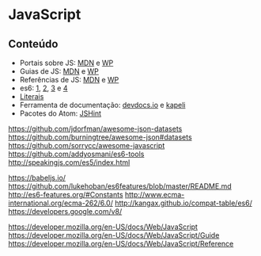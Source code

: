 # JavaScript

## Conteúdo

* Portais sobre JS: [MDN](https://developer.mozilla.org/en-US/docs/Web/JavaScript) e [WP](https://docs.webplatform.org/wiki/javascript)
* Guias de JS: [MDN](https://developer.mozilla.org/en-US/docs/Web/JavaScript/Guide) e [WP](https://docs.webplatform.org/wiki/javascript)
* Referências de JS: [MDN](https://developer.mozilla.org/en-US/docs/Web/JavaScript/Reference#Value_properties) e [WP](https://docs.webplatform.org/wiki/javascript)
* es6: [1](http://www.ecma-international.org/publications/standards/Ecma-262.htm), [2](http://es6-features.org/), [3](https://developer.mozilla.org/en/docs/Web/JavaScript/New_in_JavaScript/ECMAScript_6_support_in_Mozilla) e [4](https://github.com/lukehoban/es6features)
* [Literais](https://developer.mozilla.org/en-US/docs/Web/JavaScript/Reference/Lexical_grammar#Literals)
* Ferramenta de documentação: [devdocs.io](http://devdocs.io/javascript) e [kapeli](https://kapeli.com/mdn_offline)
* Pacotes do Atom: [JSHint](https://atom.io/packages/atom-jshint)

https://github.com/jdorfman/awesome-json-datasets
https://github.com/burningtree/awesome-json#datasets
https://github.com/sorrycc/awesome-javascript
https://github.com/addyosmani/es6-tools
http://speakingjs.com/es5/index.html

https://babeljs.io/
https://github.com/lukehoban/es6features/blob/master/README.md
http://es6-features.org/#Constants
http://www.ecma-international.org/ecma-262/6.0/
http://kangax.github.io/compat-table/es6/
https://developers.google.com/v8/


https://developer.mozilla.org/en-US/docs/Web/JavaScript
https://developer.mozilla.org/en-US/docs/Web/JavaScript/Guide
https://developer.mozilla.org/en-US/docs/Web/JavaScript/Reference
